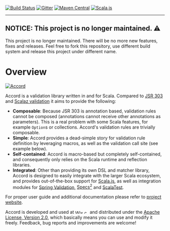 
[![Build Status](https://travis-ci.org/wix/accord.svg?branch=master)](https://travis-ci.org/wix/accord) [![Gitter](https://badges.gitter.im/Join%20Chat.svg)](https://gitter.im/wix/accord?utm_source=badge&utm_medium=badge&utm_campaign=pr-badge) [![Maven Central](https://img.shields.io/maven-central/v/com.wix/accord-core_2.11.svg?maxAge=3600)](http://search.maven.org/#search|gav|1|g:com.wix%20AND%20a:accord*) [![Scala.js](https://www.scala-js.org/assets/badges/scalajs-0.6.17.svg)](https://www.scala-js.org)

---

## NOTICE: This project is no longer maintained. :warning:

This project is no longer maintained. There will be no more new features, fixes and releases. Feel free to fork this repository, use different build system and release this project under different name.

Overview
========

[![Accord](assets/accord-logo-light.png)](http://wix.github.io/accord)

Accord is a validation library written in and for Scala. Compared to [JSR 303](http://jcp.org/en/jsr/detail?id=303) and [Scalaz validation](https://github.com/scalaz/scalaz/blob/scalaz-seven/core/src/main/scala/scalaz/Validation.scala) it aims to provide the following:

* __Composable__: Because JSR 303 is annotation based, validation rules cannot be composed (annotations cannot receive other annotations as parameters). This is a real problem with some Scala features, for example `Option`s or collections. Accord's validation rules are trivially composable.
* __Simple__: Accord provides a dead-simple story for validation rule definition by leveraging macros, as well as the validation call site (see example below).
* __Self-contained__: Accord is macro-based but completely self-contained, and consequently only relies on the Scala runtime and reflection libraries.
* __Integrated__: Other than providing its own DSL and matcher library, Accord is designed to easily integrate with the larger Scala ecosystem, and provides out-of-the-box support for [Scala.js](http://www.scala-js.org), as well as integration modules for [Spring Validation](http://wix.github.io/accord/spring3.html), [Specs<sup>2</sup>](http://wix.github.io/accord/specs2.html) and [ScalaTest](http://wix.github.io/accord/scalatest.html).

For proper user guide and additional documentation please refer to [project website](http://wix.github.io/accord).

Accord is developed and used at <a href="http://www.wix.com"><img src="assets/wix_logo.png" width="42" height="11" alt="Wix.com"></img></a> and distributed under the [Apache License, Version 2.0](http://www.apache.org/licenses/LICENSE-2.0), which basically means you can use and modify it freely. Feedback, bug reports and improvements are welcome!
